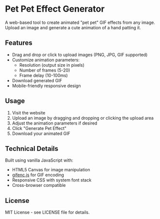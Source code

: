 # Pet Pet Effect Generator

A web-based tool to create animated "pet pet" GIF effects from any image. Upload an image and generate a cute animation of a hand patting it.

## Features

- Drag and drop or click to upload images (PNG, JPG, GIF supported)
- Customize animation parameters:
  - Resolution (output size in pixels)
  - Number of frames (5-20)
  - Frame delay (10-100ms)
- Download generated GIF
- Mobile-friendly responsive design

## Usage

1. Visit the website
2. Upload an image by dragging and dropping or clicking the upload area
3. Adjust the animation parameters if desired
4. Click "Generate Pet Effect"
5. Download your animated GIF

## Technical Details

Built using vanilla JavaScript with:

- HTML5 Canvas for image manipulation
- [gifenc.js](https://github.com/mattdesl/gifenc) for GIF encoding
- Responsive CSS with system font stack
- Cross-browser compatible

## License

MIT License - see LICENSE file for details.
